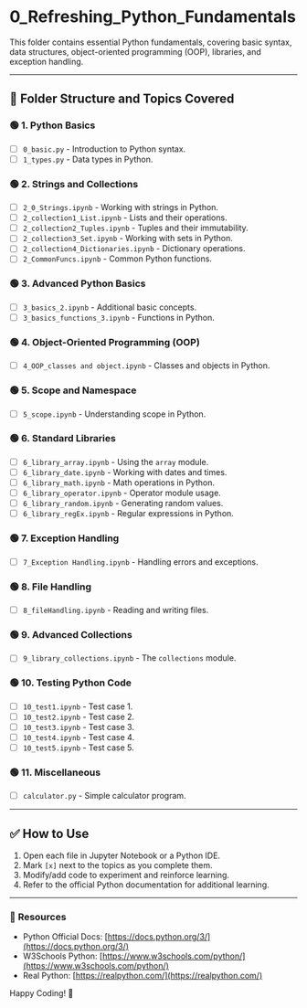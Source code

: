 # 0_Refreshing_Python_Fundamentals

This folder contains essential Python fundamentals, covering basic syntax, data structures, object-oriented programming (OOP), libraries, and exception handling.

---

## 📂 **Folder Structure and Topics Covered**

### 🟢 **1. Python Basics**
- [ ] `0_basic.py` - Introduction to Python syntax.
- [ ] `1_types.py` - Data types in Python.

### 🟢 **2. Strings and Collections**
- [ ] `2_0_Strings.ipynb` - Working with strings in Python.
- [ ] `2_collection1_List.ipynb` - Lists and their operations.
- [ ] `2_collection2_Tuples.ipynb` - Tuples and their immutability.
- [ ] `2_collection3_Set.ipynb` - Working with sets in Python.
- [ ] `2_collection4_Dictionaries.ipynb` - Dictionary operations.
- [ ] `2_CommonFuncs.ipynb` - Common Python functions.

### 🟢 **3. Advanced Python Basics**
- [ ] `3_basics_2.ipynb` - Additional basic concepts.
- [ ] `3_basics_functions_3.ipynb` - Functions in Python.

### 🟢 **4. Object-Oriented Programming (OOP)**
- [ ] `4_OOP_classes and object.ipynb` - Classes and objects in Python.

### 🟢 **5. Scope and Namespace**
- [ ] `5_scope.ipynb` - Understanding scope in Python.

### 🟢 **6. Standard Libraries**
- [ ] `6_library_array.ipynb` - Using the `array` module.
- [ ] `6_library_date.ipynb` - Working with dates and times.
- [ ] `6_library_math.ipynb` - Math operations in Python.
- [ ] `6_library_operator.ipynb` - Operator module usage.
- [ ] `6_library_random.ipynb` - Generating random values.
- [ ] `6_library_regEx.ipynb` - Regular expressions in Python.

### 🟢 **7. Exception Handling**
- [ ] `7_Exception Handling.ipynb` - Handling errors and exceptions.

### 🟢 **8. File Handling**
- [ ] `8_fileHandling.ipynb` - Reading and writing files.

### 🟢 **9. Advanced Collections**
- [ ] `9_library_collections.ipynb` - The `collections` module.

### 🟢 **10. Testing Python Code**
- [ ] `10_test1.ipynb` - Test case 1.
- [ ] `10_test2.ipynb` - Test case 2.
- [ ] `10_test3.ipynb` - Test case 3.
- [ ] `10_test4.ipynb` - Test case 4.
- [ ] `10_test5.ipynb` - Test case 5.

### 🟢 **11. Miscellaneous**
- [ ] `calculator.py` - Simple calculator program.

---

## ✅ **How to Use**
1. Open each file in Jupyter Notebook or a Python IDE.
2. Mark `[x]` next to the topics as you complete them.
3. Modify/add code to experiment and reinforce learning.
4. Refer to the official Python documentation for additional learning.

---

### 🔗 **Resources**
- Python Official Docs: [https://docs.python.org/3/](https://docs.python.org/3/)
- W3Schools Python: [https://www.w3schools.com/python/](https://www.w3schools.com/python/)
- Real Python: [https://realpython.com/](https://realpython.com/)

Happy Coding! 🚀
